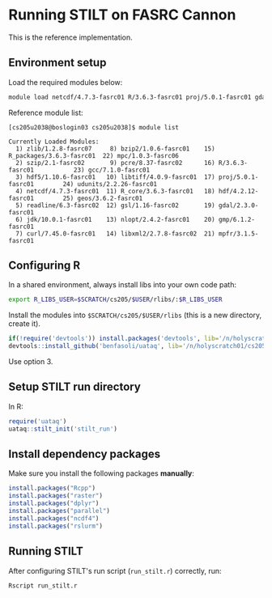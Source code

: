 # Running STILT on FASRC Cannon
This is the reference implementation.

## Environment setup
Load the required modules below:
```bash
module load netcdf/4.7.3-fasrc01 R/3.6.3-fasrc01 proj/5.0.1-fasrc01 gdal/2.3.0-fasrc01 gcc/7.1.0-fasrc01 udunits/2.2.26-fasrc01 geos/3.6.2-fasrc01
```

Reference module list:
```
[cs205u2038@boslogin03 cs205u2038]$ module list

Currently Loaded Modules:
  1) zlib/1.2.8-fasrc07     8) bzip2/1.0.6-fasrc01    15) R_packages/3.6.3-fasrc01  22) mpc/1.0.3-fasrc06
  2) szip/2.1-fasrc02       9) pcre/8.37-fasrc02      16) R/3.6.3-fasrc01           23) gcc/7.1.0-fasrc01
  3) hdf5/1.10.6-fasrc01   10) libtiff/4.0.9-fasrc01  17) proj/5.0.1-fasrc01        24) udunits/2.2.26-fasrc01
  4) netcdf/4.7.3-fasrc01  11) R_core/3.6.3-fasrc01   18) hdf/4.2.12-fasrc01        25) geos/3.6.2-fasrc01
  5) readline/6.3-fasrc02  12) gsl/1.16-fasrc02       19) gdal/2.3.0-fasrc01
  6) jdk/10.0.1-fasrc01    13) nlopt/2.4.2-fasrc01    20) gmp/6.1.2-fasrc01
  7) curl/7.45.0-fasrc01   14) libxml2/2.7.8-fasrc02  21) mpfr/3.1.5-fasrc01
```

## Configuring R
In a shared environment, always install libs into your own code path:
```bash
export R_LIBS_USER=$SCRATCH/cs205/$USER/rlibs/:$R_LIBS_USER
```

Install the modules into `$SCRATCH/cs205/$USER/rlibs` (this is a new directory, create it).

```R
if(!require('devtools')) install.packages('devtools', lib='/n/holyscratch01/cs205/cs205u2038/rlibs')
devtools::install_github('benfasoli/uataq', lib='/n/holyscratch01/cs205/cs205u2038/rlibs')
```
Use option 3.

## Setup STILT run directory
In R:
```R
require('uataq')
uataq::stilt_init('stilt_run')
```

## Install dependency packages
Make sure you install the following packages **manually**:
```R
install.packages("Rcpp")
install.packages("raster")
install.packages("dplyr")
install.packages("parallel")
install.packages("ncdf4")
install.packages("rslurm")
```

## Running STILT
After configuring STILT's run script (`run_stilt.r`) correctly, run:
```
Rscript run_stilt.r
```

